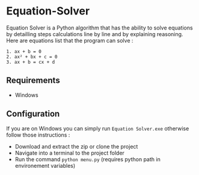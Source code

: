 # Equation-Solver

Equation Solver is a Python algorithm that has the ability to solve equations by detailling steps calculations line by line and by explaining reasoning. Here are equations list that the program can solve :

    1. ax + b = 0
    2. ax² + bx + c = 0
    3. ax + b = cx + d

## Requirements
- Windows

## Configuration
If you are on Windows you can simply run `Equation Solver.exe` otherwise follow those instructions :

- Download and extract the zip or clone the project
- Navigate into a terminal to the project folder
- Run the command `python menu.py` (requires python path in environement variables)
